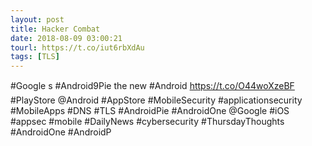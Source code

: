 ```yaml
---
layout: post
title: Hacker Combat
date: 2018-08-09 03:00:21
tourl: https://t.co/iut6rbXdAu
tags: [TLS]
---
```

#Google s #Android9Pie the new #Android 
https://t.co/O44woXzeBF
#PlayStore @Android #AppStore #MobileSecurity #applicationsecurity #MobileApps #DNS #TLS #AndroidPie #AndroidOne @Google #iOS #appsec #mobile #DailyNews #cybersecurity #ThursdayThoughts #AndroidOne #AndroidP